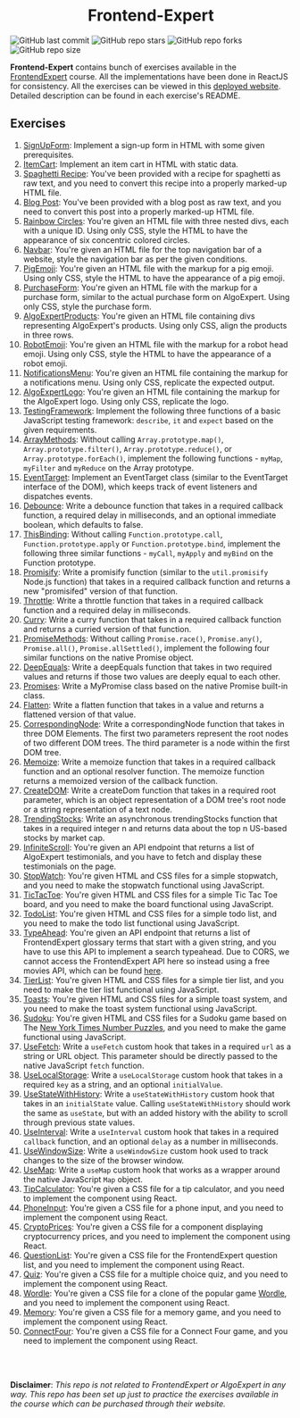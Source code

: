 <h1 align='center'>Frontend-Expert</h1>

![GitHub last commit](https://img.shields.io/github/last-commit/demondaddy22/frontend-expert?color=%23BDF8A3&style=for-the-badge)
![GitHub repo stars](https://img.shields.io/github/stars/DemonDaddy22/frontend-expert?color=%231FCECB&style=for-the-badge)
![GitHub repo forks](https://img.shields.io/github/forks/DemonDaddy22/frontend-expert?color=%238BC7E6&style=for-the-badge)
![GitHub repo size](https://img.shields.io/github/repo-size/demondaddy22/frontend-expert?color=%236495ED&style=for-the-badge)

**Frontend-Expert** contains bunch of exercises available in the [FrontendExpert](https://www.algoexpert.io/frontend/product) course. All the implementations have been done in ReactJS for consistency. All the exercises can be viewed in this [deployed website](https://frontend-expert-demondaddy22.vercel.app/fe/exercise/array-methods). Detailed description can be found in each exercise's README.

## Exercises

1. [SignUpForm](./src/components/SignUpForm/README.md): Implement a sign-up form in HTML with some given prerequisites.
2. [ItemCart](./src/components/ItemCart/README.md): Implement an item cart in HTML with static data.
3. [Spaghetti Recipe](./src/components/SpaghettiRecipe/README.md): You've been provided with a recipe for spaghetti as raw text, and you need to convert this recipe into a properly marked-up HTML file.
4. [Blog Post](./src/components/BlogPost/README.md): You've been provided with a blog post as raw text, and you need to convert this post into a properly marked-up HTML file.
5. [Rainbow Circles](./src/components/RainbowCircles/README.md): You're given an HTML file with three nested divs, each with a unique ID. Using only CSS, style the HTML to have the appearance of six concentric colored circles.
6. [Navbar](./src/components/Navbar/README.md): You're given an HTML file for the top navigation bar of a website, style the navigation bar as per the given conditions.
7. [PigEmoji](./src/components/PigEmoji/README.md): You're given an HTML file with the markup for a pig emoji. Using only CSS, style the HTML to have the appearance of a pig emoji.
8. [PurchaseForm](./src/components/PurchaseForm/README.md): You're given an HTML file with the markup for a purchase form, similar to the actual purchase form on AlgoExpert. Using only CSS, style the purchase form.
9. [AlgoExpertProducts](./src/components/AlgoExpertProducts/README.md): You're given an HTML file containing divs representing AlgoExpert's products. Using only CSS, align the products in three rows.
10. [RobotEmoji](./src/components/RobotEmoji/README.md): You're given an HTML file with the markup for a robot head emoji. Using only CSS, style the HTML to have the appearance of a robot emoji.
11. [NotificationsMenu](./src/components/NotificationsMenu/README.md): You're given an HTML file containing the markup for a notifications menu. Using only CSS, replicate the expected output.
12. [AlgoExpertLogo](./src/components/AlgoExpertLogo/README.md): You're given an HTML file containing the markup for the AlgoExpert logo. Using only CSS, replicate the logo.
13. [TestingFramework](./src/components/TestingFramework/README.md): Implement the following three functions of a basic JavaScript testing framework: `describe`, `it` and `expect` based on the given requirements.
14. [ArrayMethods](./src/components/ArrayMethods/README.md): Without calling `Array.prototype.map()`, `Array.prototype.filter()`, `Array.prototype.reduce()`, or `Array.prototype.forEach()`, implement the following functions - `myMap`, `myFilter` and `myReduce` on the Array prototype.
15. [EventTarget](./src/components/EventTarget/README.md): Implement an EventTarget class (similar to the EventTarget interface of the DOM), which keeps track of event listeners and dispatches events.
16. [Debounce](./src/components/Debounce/README.md): Write a debounce function that takes in a required callback function, a required delay in milliseconds, and an optional immediate boolean, which defaults to false.
17. [ThisBinding](./src/components/ThisBinding/README.md): Without calling `Function.prototype.call`, `Function.prototype.apply` or `Function.prototype.bind`, implement the following three similar functions - `myCall`, `myApply` and `myBind` on the Function prototype.
18. [Promisify](./src/components/Promisify/README.md): Write a promisify function (similar to the `util.promisify` Node.js function) that takes in a required callback function and returns a new "promisifed" version of that function.
19. [Throttle](./src/components/Throttle/README.md): Write a throttle function that takes in a required callback function and a required delay in milliseconds.
20. [Curry](./src/components/Curry/README.md): Write a curry function that takes in a required callback function and returns a curried version of that function.
21. [PromiseMethods](./src/components/PromiseMethods/README.md): Without calling `Promise.race()`, `Promise.any()`, `Promise.all()`, `Promise.allSettled()`, implement the following four similar functions on the native Promise object.
22. [DeepEquals](./src/components/DeepEquals/README.md): Write a deepEquals function that takes in two required values and returns if those two values are deeply equal to each other.
23. [Promises](./src/components/Promises/README.md): Write a MyPromise class based on the native Promise built-in class.
24. [Flatten](./src/components/Flatten/README.md): Write a flatten function that takes in a value and returns a flattened version of that value.
25. [CorrespondingNode](./src/components/CorrespondingNode/README.md): Write a correspondingNode function that takes in three DOM Elements. The first two parameters represent the root nodes of two different DOM trees. The third parameter is a node within the first DOM tree.
26. [Memoize](./src/components/Memoize/README.md): Write a memoize function that takes in a required callback function and an optional resolver function. The memoize function returns a memoized version of the callback function.
27. [CreateDOM](./src/components/CreateDOM/README.md): Write a createDom function that takes in a required root parameter, which is an object representation of a DOM tree's root node or a string representation of a text node.
28. [TrendingStocks](./src/components/TrendingStocks/README.md): Write an asynchronous trendingStocks function that takes in a required integer n and returns data about the top n US-based stocks by market cap.
29. [InfiniteScroll](./src/components/InfiniteScroll/README.md): You're given an API endpoint that returns a list of AlgoExpert testimonials, and you have to fetch and display these testimonials on the page.
30. [StopWatch](./src/components/StopWatch/README.md): You're given HTML and CSS files for a simple stopwatch, and you need to make the stopwatch functional using JavaScript.
31. [TicTacToe](./src/components/TicTacToe/README.md): You're given HTML and CSS files for a simple Tic Tac Toe board, and you need to make the board functional using JavaScript.
32. [TodoList](./src/components/TodoList/README.md): You're given HTML and CSS files for a simple todo list, and you need to make the todo list functional using JavaScript.
33. [TypeAhead](./src/components/TypeAhead/README.md): You're given an API endpoint that returns a list of FrontendExpert glossary terms that start with a given string, and you have to use this API to implement a search typeahead. Due to CORS, we cannot access the FrontendExpert API here so instead using a free movies API, which can be found [here](https://rapidapi.com/SAdrian/api/moviesdatabase).
34. [TierList](./src/components/TierList/README.md): You're given HTML and CSS files for a simple tier list, and you need to make the tier list functional using JavaScript.
35. [Toasts](./src/components/Toasts/README.md): You're given HTML and CSS files for a simple toast system, and you need to make the toast system functional using JavaScript.
36. [Sudoku](./src/components/Sudoku/README.md): You're given HTML and CSS files for a Sudoku game based on The [New York Times Number Puzzles](https://www.nytimes.com/puzzles/sudoku), and you need to make the game functional using JavaScript.
37. [UseFetch](./src/components/UseFetch/README.md): Write a `useFetch` custom hook that takes in a required `url` as a string or URL object. This parameter should be directly passed to the native JavaScript `fetch` function.
38. [UseLocalStorage](./src/components/UseLocalStorage/README.md): Write a `useLocalStorage` custom hook that takes in a required `key` as a string, and an optional `initialValue`.
39. [UseStateWithHistory](./src/components/UseStateWithHistory/README.md): Write a `useStateWithHistory` custom hook that takes in an `initialState` value. Calling `useStateWithHistory` should work the same as `useState`, but with an added history with the ability to scroll through previous state values.
40. [UseInterval](./src/components/UseInterval/README.md): Write a `useInterval` custom hook that takes in a required `callback` function, and an optional `delay` as a number in milliseconds.
41. [UseWindowSize](./src/components/UseWindowSize/README.md): Write a `useWindowSize` custom hook used to track changes to the size of the browser window.
42. [UseMap](./src/components/UseMap/README.md): Write a `useMap` custom hook that works as a wrapper around the native JavaScript `Map` object.
43. [TipCalculator](./src/components/TipCalculator/README.md): You're given a CSS file for a tip calculator, and you need to implement the component using React.
44. [PhoneInput](./src/components/PhoneInput/README.md): You're given a CSS file for a phone input, and you need to implement the component using React.
45. [CryptoPrices](./src/components/CryptoPrices/README.md): You're given a CSS file for a component displaying cryptocurrency prices, and you need to implement the component using React.
46. [QuestionList](./src/components/QuestionList/README.md): You're given a CSS file for the FrontendExpert question list, and you need to implement the component using React.
47. [Quiz](./src/components/Quiz/README.md): You're given a CSS file for a multiple choice quiz, and you need to implement the component using React.
48. [Wordle](./src/components/Wordle/README.md): You're given a CSS file for a clone of the popular game [Wordle](https://www.nytimes.com/games/wordle/index.html), and you need to implement the component using React.
49. [Memory](./src/components/Memory/README.md): You're given a CSS file for a memory game, and you need to implement the component using React.
50. [ConnectFour](./src/components/ConnectFour/README.md): You're given a CSS file for a Connect Four game, and you need to implement the component using React.

<br />
<br />

**Disclaimer**: _This repo is not related to FrontendExpert or AlgoExpert in any way. This repo has been set up just to practice the exercises available in the course which can be purchased through their website._
